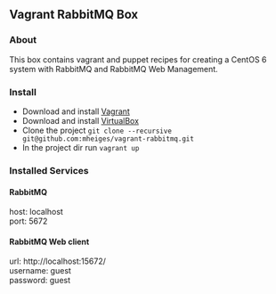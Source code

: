 ## Vagrant RabbitMQ Box

### About

This box contains vagrant and puppet recipes for creating a CentOS 6 system with RabbitMQ and RabbitMQ Web Management.


### Install

* Download and install [Vagrant](https://www.vagrantup.com/downloads.html)
* Download and install  [VirtualBox](https://www.virtualbox.org/wiki/Downloads)
* Clone the project ```git clone --recursive git@github.com:mheiges/vagrant-rabbitmq.git```
* In the project dir run ```vagrant up```


### Installed Services

#### RabbitMQ

host: localhost  
port: 5672  

#### RabbitMQ Web client

url: http://localhost:15672/  
username: guest  
password: guest  
